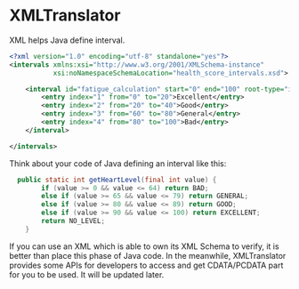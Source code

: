 # XMLTranslator
XML helps Java define interval.

```xml
<?xml version="1.0" encoding="utf-8" standalone="yes"?>
<intervals xmlns:xsi="http://www.w3.org/2001/XMLSchema-instance"
           xsi:noNamespaceSchemaLocation="health_score_intervals.xsd">

    <interval id="fatigue_calculation" start="0" end="100" root-type="inclusive_exclusive" is-even="true">
        <entry index="1" from="0" to="20">Excellent</entry>
        <entry index="2" from="20" to="40">Good</entry>
        <entry index="3" from="60" to="80">General</entry>
        <entry index="4" from="80" to="100">Bad</entry>
    </interval>

</intervals>
```
Think about your code of Java defining an interval like this:
``` java
  public static int getHeartLevel(final int value) {
        if (value >= 0 && value <= 64) return BAD;
        else if (value >= 65 && value <= 79) return GENERAL;
        else if (value >= 80 && value <= 89) return GOOD;
        else if (value >= 90 && value <= 100) return EXCELLENT;
        return NO_LEVEL;
    }
```

If you can use an XML which is able to own its XML Schema to verify, it is better than place this phase of Java code.
In the meanwhile, XMLTranslator provides some APIs for developers to access and get CDATA/PCDATA part for you to be used. It will be updated later.
